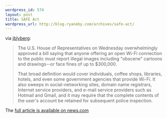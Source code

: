 ```yaml
--- 
wordpress_id: 574
layout: post
title: SAFE Act
wordpress_url: http://blog.ryaneby.com/archives/safe-act/
---
```

via <a href="http://blyberg.net/">jblyberg</a>:

<blockquote>The U.S. House of Representatives on Wednesday overwhelmingly approved a bill saying that anyone offering an open Wi-Fi connection to the public must report illegal images including "obscene" cartoons and drawings--or face fines of up to $300,000.

That broad definition would cover individuals, coffee shops, libraries, hotels, and even some government agencies that provide Wi-Fi. It also sweeps in social-networking sites, domain name registrars, Internet service providers, and e-mail service providers such as Hotmail and Gmail, and it may require that the complete contents of the user's account be retained for subsequent police inspection.</blockquote>

The <a href="http://www.news.com/8301-13578_3-9829759-38.html?tag=nefd.top">full article is available on news.com</a>
